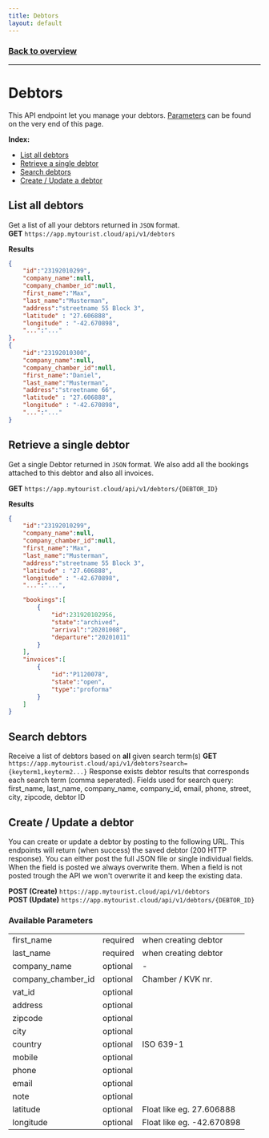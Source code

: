 ```yaml
---
title: Debtors
layout: default
---
```

### [Back to overview](index.html#start-developing-testing-and-deploy)
---
# Debtors
This API endpoint let you manage your debtors. [Parameters](#available-parameters) can be found on the very end of this page.

**Index:** 
- [List all debtors](#list-all-debtors)
- [Retrieve a single debtor](#retrieve-a-single-debtor)
- [Search debtors](#search-debtors)
- [Create / Update a debtor](#create--update-a-debtor)

## List all debtors
Get a list of all your debtors returned in `JSON` format.     
**GET** `https://app.mytourist.cloud/api/v1/debtors`

**Results**
```json
{
    "id":"23192010299",
    "company_name":null,
    "company_chamber_id":null,
    "first_name":"Max",
    "last_name":"Musterman",
    "address":"streetname 55 Block 3",
    "latitude" : "27.606888", 
    "longitude" : "-42.670898", 
    "...":"..."
},
{
    "id":"23192010300",
    "company_name":null,
    "company_chamber_id":null,
    "first_name":"Daniel",
    "last_name":"Musterman",
    "address":"streetname 66",
    "latitude" : "27.606888", 
    "longitude" : "-42.670898", 
    "...":"..."
}
```

## Retrieve a single debtor
Get a single Debtor returned in `JSON` format. We also add all the bookings attached to this debtor and also all invoices.

**GET** `https://app.mytourist.cloud/api/v1/debtors/{DEBTOR_ID}`


**Results**
```json
{
    "id":"23192010299",
    "company_name":null,
    "company_chamber_id":null,
    "first_name":"Max",
    "last_name":"Musterman",
    "address":"streetname 55 Block 3",
    "latitude" : "27.606888", 
    "longitude" : "-42.670898", 
    "...":"...",

    "bookings":[
        {
            "id":231920102956,
            "state":"archived",            
            "arrival":"20201008",
            "departure":"20201011"
        }
    ],
    "invoices":[
        {
            "id":"P1120078",
            "state":"open",
            "type":"proforma"
        }
    ]
}
```

## Search debtors
Receive a list of debtors based on **all** given search term(s)
**GET** `https://app.mytourist.cloud/api/v1/debtors?search={keyterm1,keyterm2...}`
Response exists debtor results that corresponds each search term (comma seperated).
Fields used for search query: first_name, last_name, company_name, company_id, email, phone, street, city, zipcode, debtor ID

## Create / Update a debtor
You can create or update a debtor by posting to the following URL. This endpoints will return (when success) the saved debtor (200 HTTP response). You can either post the full JSON file or single individual fields. When the field is posted we always overwrite them. When a field is not posted trough the API we won't overwrite it and keep the existing data.

**POST (Create)** `https://app.mytourist.cloud/api/v1/debtors`   
**POST (Update)** `https://app.mytourist.cloud/api/v1/debtors/{DEBTOR_ID}`

### Available Parameters
<table>
    <tr><td>first_name</td><td>required</td><td>when creating debtor</td></tr>    
    <tr><td>last_name</td><td>required</td><td>when creating debtor</td></tr>
    <tr><td>company_name</td><td>optional</td><td>-</td></tr>
    <tr><td>company_chamber_id</td><td>optional</td><td>Chamber / KVK nr.</td></tr>
    <tr><td>vat_id</td><td>optional</td><td></td></tr>
    <tr><td>address</td><td>optional</td><td></td></tr>
    <tr><td>zipcode</td><td>optional</td><td></td></tr>
    <tr><td>city</td><td>optional</td><td></td></tr>
    <tr><td>country</td><td>optional</td><td>ISO 639-1</td></tr>
    <tr><td>mobile</td><td>optional</td><td></td></tr>
    <tr><td>phone</td><td>optional</td><td></td></tr>
    <tr><td>email</td><td>optional</td><td></td></tr>
    <tr><td>note</td><td>optional</td><td></td></tr>
    <tr><td>latitude</td><td>optional</td><td>Float like eg. 27.606888</td></tr>
    <tr><td>longitude</td><td>optional</td><td>Float like eg. -42.670898</td></tr>
</table>
